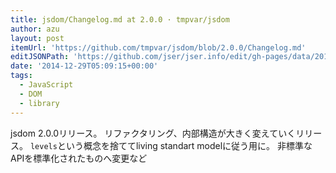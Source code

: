 ```yaml
---
title: jsdom/Changelog.md at 2.0.0 · tmpvar/jsdom
author: azu
layout: post
itemUrl: 'https://github.com/tmpvar/jsdom/blob/2.0.0/Changelog.md'
editJSONPath: 'https://github.com/jser/jser.info/edit/gh-pages/data/2014/12/index.json'
date: '2014-12-29T05:09:15+00:00'
tags:
  - JavaScript
  - DOM
  - library
---
```

jsdom 2.0.0リリース。
リファクタリング、内部構造が大きく変えていくリリース。
`levels`という概念を捨ててliving standart modelに従う用に。
非標準なAPIを標準化されたものへ変更など
